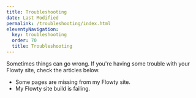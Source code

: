 ```yaml
---
title: Troubleshooting
date: Last Modified
permalink: /troubleshooting/index.html
eleventyNavigation:
  key: troubleshooting
  order: 70
  title: Troubleshooting
---
```


Sometimes things can go wrong. If you're having some trouble with your Flowty site, check the articles below.

- Some pages are missing from my Flowty site.
- My Flowty site build is failing.